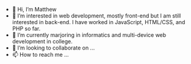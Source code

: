 - 👋 Hi, I’m Matthew
- 👀 I’m interested in web development, mostly front-end but I am still interested in back-end. I have worked in JavaScript, HTML/CSS, and PHP so far. 
- 🌱 I’m currently marjoring in informatics and multi-device web development in college.
- 💞️ I’m looking to collaborate on ...
- 📫 How to reach me ...

<!---
wolfmatt233/wolfmatt233 is a ✨ special ✨ repository because its `README.md` (this file) appears on your GitHub profile.
You can click the Preview link to take a look at your changes.
--->
